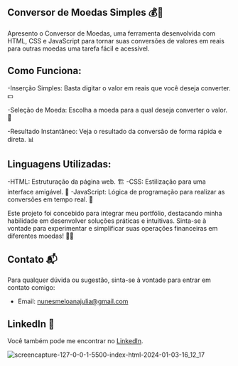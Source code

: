 ## Conversor de Moedas Simples 💰🔄

Apresento o Conversor de Moedas, uma ferramenta desenvolvida com HTML, CSS e JavaScript para tornar suas conversões de valores em reais para outras moedas uma tarefa fácil e acessível.

## Como Funciona:
-Inserção Simples: Basta digitar o valor em reais que você deseja converter. 💵

-Seleção de Moeda: Escolha a moeda para a qual deseja converter o valor. 🔄

-Resultado Instantâneo: Veja o resultado da conversão de forma rápida e direta. 📊

## Linguagens Utilizadas:
-HTML: Estruturação da página web. 🏗️
-CSS: Estilização para uma interface amigável. 🎨
-JavaScript: Lógica de programação para realizar as conversões em tempo real. 🧮

Este projeto foi concebido para integrar meu portfólio, destacando minha habilidade em desenvolver soluções práticas e intuitivas. Sinta-se à vontade para experimentar e simplificar suas operações financeiras em diferentes moedas! 💼🚀

## Contato 📬

Para qualquer dúvida ou sugestão, sinta-se à vontade para entrar em contato comigo:

- Email: nunesmeloanajulia@gmail.com

## LinkedIn 💼

Você também pode me encontrar no [LinkedIn](https://www.linkedin.com/in/ana-julia-nunes-melo-12855822a/).


![screencapture-127-0-0-1-5500-index-html-2024-01-03-16_12_17](https://github.com/eudirianaju/Conversor-de-Moedas-Simples/assets/100884185/1a59d800-0777-4b88-b8de-7c151ea7185b)
